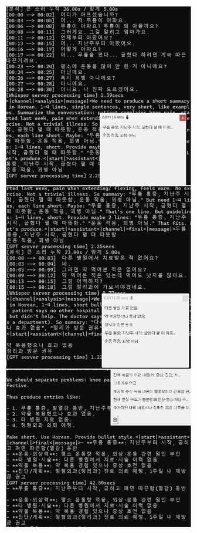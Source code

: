 ![Screenshot](screenshots/Screenshot%202025-08-17%20110436.png)
![Screenshot](screenshots/Screenshot%202025-08-17%201104582.png)
![Screenshot](screenshots/Screenshot%202025-08-17%20110658_3.png)
